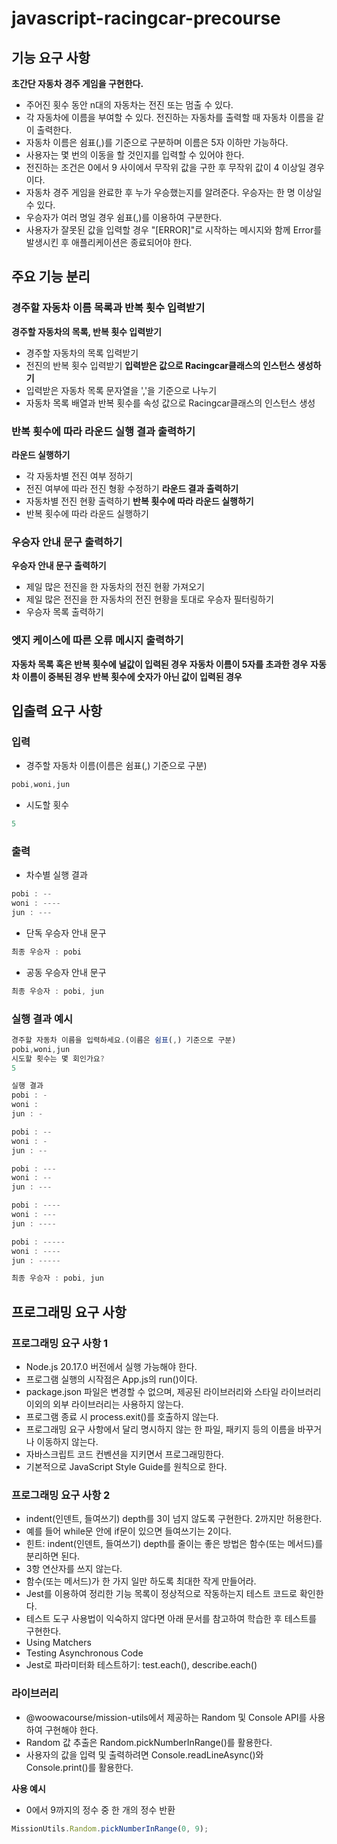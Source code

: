 # javascript-racingcar-precourse

## 기능 요구 사항
**초간단 자동차 경주 게임을 구현한다.**

- 주어진 횟수 동안 n대의 자동차는 전진 또는 멈출 수 있다.
- 각 자동차에 이름을 부여할 수 있다. 전진하는 자동차를 출력할 때 자동차 이름을 같이 출력한다.
- 자동차 이름은 쉼표(,)를 기준으로 구분하며 이름은 5자 이하만 가능하다.
- 사용자는 몇 번의 이동을 할 것인지를 입력할 수 있어야 한다.
- 전진하는 조건은 0에서 9 사이에서 무작위 값을 구한 후 무작위 값이 4 이상일 경우이다.
- 자동차 경주 게임을 완료한 후 누가 우승했는지를 알려준다. 우승자는 한 명 이상일 수 있다.
- 우승자가 여러 명일 경우 쉼표(,)를 이용하여 구분한다.
- 사용자가 잘못된 값을 입력할 경우 "[ERROR]"로 시작하는 메시지와 함께 Error를 발생시킨 후 애플리케이션은 종료되어야 한다.

## 주요 기능 분리
### 경주할 자동차 이름 목록과 반복 횟수 입력받기
**경주할 자동차의 목록, 반복 횟수 입력받기**
- 경주할 자동차의 목록 입력받기 
- 전진의 반복 횟수 입력받기
**입력받은 값으로 Racingcar클래스의 인스턴스 생성하기**
- 입력받은 자동차 목록 문자열을 ','을 기준으로 나누기
- 자동차 목록 배열과 반복 횟수를 속성 값으로 Racingcar클래스의 인스턴스 생성
### 반복 횟수에 따라 라운드 실행 결과 출력하기
**라운드 실행하기**
- 각 자동차별 전진 여부 정하기
- 전진 여부에 따라 전진 형황 수정하기
**라운드 결과 출력하기**
- 자동차별 전진 현황 출력하기
**반복 횟수에 따라 라운드 실행하기**
- 반복 횟수에 따라 라운드 실행하기
### 우승자 안내 문구 출력하기
**우승자 안내 문구 출력하기**
- 제일 많은 전진을 한 자동차의 전진 현황 가져오기
- 제일 많은 전진을 한 자동차의 전진 현황을 토대로 우승자 필터링하기
- 우승자 목록 출력하기

### 엣지 케이스에 따른 오류 메시지 출력하기
**자동차 목록 혹은 반복 횟수에 널값이 입력된 경우**
**자동차 이름이 5자를 초과한 경우**
**자동차 이름이 중복된 경우**
**반복 횟수에 숫자가 아닌 값이 입력된 경우**

## 입출력 요구 사항
### 입력 
- 경주할 자동차 이름(이름은 쉼표(,) 기준으로 구분)
```javascript
pobi,woni,jun
```
- 시도할 횟수
```javascript
5
```
### 출력
- 차수별 실행 결과
```javascript
pobi : --
woni : ----
jun : ---
```
- 단독 우승자 안내 문구
```javascript
최종 우승자 : pobi
```
- 공동 우승자 안내 문구
```javascript
최종 우승자 : pobi, jun
```

### 실행 결과 예시
```javascript
경주할 자동차 이름을 입력하세요.(이름은 쉼표(,) 기준으로 구분)
pobi,woni,jun
시도할 횟수는 몇 회인가요?
5

실행 결과
pobi : -
woni : 
jun : -

pobi : --
woni : -
jun : --

pobi : ---
woni : --
jun : ---

pobi : ----
woni : ---
jun : ----

pobi : -----
woni : ----
jun : -----

최종 우승자 : pobi, jun
```

## 프로그래밍 요구 사항

### 프로그래밍 요구 사항 1
- Node.js 20.17.0 버전에서 실행 가능해야 한다.
- 프로그램 실행의 시작점은 App.js의 run()이다.
- package.json 파일은 변경할 수 없으며, 제공된 라이브러리와 스타일 라이브러리 이외의 외부 라이브러리는 사용하지 않는다.
- 프로그램 종료 시 process.exit()를 호출하지 않는다.
- 프로그래밍 요구 사항에서 달리 명시하지 않는 한 파일, 패키지 등의 이름을 바꾸거나 이동하지 않는다.
- 자바스크립트 코드 컨벤션을 지키면서 프로그래밍한다.
- 기본적으로 JavaScript Style Guide를 원칙으로 한다.

### 프로그래밍 요구 사항 2
- indent(인덴트, 들여쓰기) depth를 3이 넘지 않도록 구현한다. 2까지만 허용한다.
- 예를 들어 while문 안에 if문이 있으면 들여쓰기는 2이다.
- 힌트: indent(인덴트, 들여쓰기) depth를 줄이는 좋은 방법은 함수(또는 메서드)를 분리하면 된다.
- 3항 연산자를 쓰지 않는다.
- 함수(또는 메서드)가 한 가지 일만 하도록 최대한 작게 만들어라.
- Jest를 이용하여 정리한 기능 목록이 정상적으로 작동하는지 테스트 코드로 확인한다.
- 테스트 도구 사용법이 익숙하지 않다면 아래 문서를 참고하여 학습한 후 테스트를 구현한다.
- Using Matchers
- Testing Asynchronous Code
- Jest로 파라미터화 테스트하기: test.each(), describe.each()

### 라이브러리
- @woowacourse/mission-utils에서 제공하는 Random 및 Console API를 사용하여 구현해야 한다.
- Random 값 추출은 Random.pickNumberInRange()를 활용한다.
- 사용자의 값을 입력 및 출력하려면 Console.readLineAsync()와 Console.print()를 활용한다.

**사용 예시**
- 0에서 9까지의 정수 중 한 개의 정수 반환
```javascript
MissionUtils.Random.pickNumberInRange(0, 9);
```